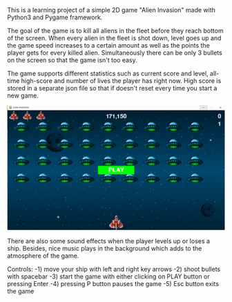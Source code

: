 This is a learning project of a simple 2D game "Alien Invasion" made
with Python3 and Pygame framework.

The goal of the game is to kill all aliens in the fleet before they reach bottom of the screen.
When every alien in the fleet is shot down, level goes up and the game 
speed increases to a certain amount as well as the points the player gets
for every killed alien.
Simultaneously there can be only 3 bullets on the screen so that the game isn't too easy.

The game supports different statistics such as current score and level, all-time high-score and 
number of lives the player has right now. High score is stored
in a separate json file so that if doesn't reset every time you start a new game.

![alt text](screenshots/screenshot1.png "StartMenu")

There are also some sound effects when the player levels up or loses a ship.
Besides, nice music plays in the background which adds to the atmosphere of the game.

Controls:
-1) move your ship with left and right key arrows
-2) shoot bullets with spacebar
-3) start the game with either clicking on PLAY button or pressing Enter
-4) pressing P button pauses the game
-5) Esc button exits the game

